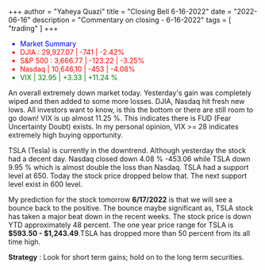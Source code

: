 +++
author = "Yaheya Quazi"
title = "Closing Bell 6-16-2022"
date = "2022-06-16"
description = "Commentary on closing - 6-16-2022"
tags = [
"trading"
]
+++

<ul class="list-group w-50">
        <li class="list-group-item" style="color:blue;">
          Market Summary 
        </li>
        <li class="list-group-item" style="color:red;">
          DJIA : 29,927.07 | -741 | -2.42% 
        </li>
        <li class="list-group-item" style="color:red;"> 
        S&P 500 : 3,666.77 | -123.22 | -3.25%
        </li>
        <li class="list-group-item" style="color:red;"> 
        Nasdaq | 10,646,10 | -453 | -4.08%
        </li>
        <li class="list-group-item" style="color:green;"> 
        VIX | 32.95 | +3.33 | +11.24 %
        </li>
</ul>  

An overall extremely down market today. Yesterday's gain was completely wiped and then added to some more losses. DJIA, Nasdaq hit fresh new lows. All investors want to know, is this the bottom or there are still room to go down! VIX is up almost 11.25 %. This indicates there is FUD (Fear Uncertainty Doubt) exists. In my personal opinion, VIX >= 28 indicates extremely high buying opportunity.

TSLA (Tesla) is currently in the downtrend. Although yesterday the stock had a decent day. Nasdaq closed down 4.08 % -453.06 while TSLA down 9.95 % which is almost double the loss than Nasdaq. TSLA had a support level at 650. Today the stock price dropped below that. The next support level exist in 600 level.

My prediction for the stock tomorrow **6/17/2022** is that we will see a bounce back to the positive. The bounce maybe significant as, TSLA stock has taken a major beat down in the recent weeks. The stock price is down YTD approximately 48 percent. The one year price range for TSLA is **$593.50 - $1,243.49**.TSLA has dropped more than 50 percent from its all time high.

**Strategy** : Look for short term gains; hold on to the long term securities.

